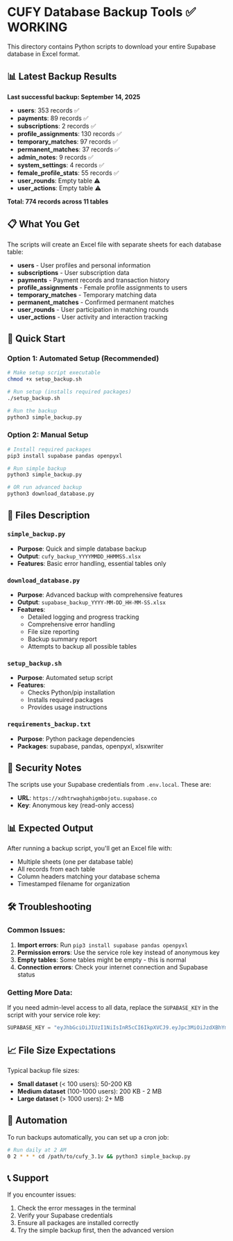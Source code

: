# CUFY Database Backup Tools ✅ WORKING

This directory contains Python scripts to download your entire Supabase database in Excel format.

## 📊 Latest Backup Results

**Last successful backup: September 14, 2025**

- **users**: 353 records ✅
- **payments**: 89 records ✅  
- **subscriptions**: 2 records ✅
- **profile_assignments**: 130 records ✅
- **temporary_matches**: 97 records ✅
- **permanent_matches**: 37 records ✅
- **admin_notes**: 9 records ✅
- **system_settings**: 4 records ✅
- **female_profile_stats**: 55 records ✅
- **user_rounds**: Empty table ⚠️
- **user_actions**: Empty table ⚠️

**Total: 774 records across 11 tables**

## 📋 What You Get

The scripts will create an Excel file with separate sheets for each database table:

- **users** - User profiles and personal information
- **subscriptions** - User subscription data  
- **payments** - Payment records and transaction history
- **profile_assignments** - Female profile assignments to users
- **temporary_matches** - Temporary matching data
- **permanent_matches** - Confirmed permanent matches
- **user_rounds** - User participation in matching rounds
- **user_actions** - User activity and interaction tracking

## 🚀 Quick Start

### Option 1: Automated Setup (Recommended)

```bash
# Make setup script executable
chmod +x setup_backup.sh

# Run setup (installs required packages)
./setup_backup.sh

# Run the backup
python3 simple_backup.py
```

### Option 2: Manual Setup

```bash
# Install required packages
pip3 install supabase pandas openpyxl

# Run simple backup
python3 simple_backup.py

# OR run advanced backup
python3 download_database.py
```

## 📁 Files Description

### `simple_backup.py`
- **Purpose**: Quick and simple database backup
- **Output**: `cufy_backup_YYYYMMDD_HHMMSS.xlsx`
- **Features**: Basic error handling, essential tables only

### `download_database.py`
- **Purpose**: Advanced backup with comprehensive features
- **Output**: `supabase_backup_YYYY-MM-DD_HH-MM-SS.xlsx`
- **Features**: 
  - Detailed logging and progress tracking
  - Comprehensive error handling
  - File size reporting
  - Backup summary report
  - Attempts to backup all possible tables

### `setup_backup.sh`
- **Purpose**: Automated setup script
- **Features**: 
  - Checks Python/pip installation
  - Installs required packages
  - Provides usage instructions

### `requirements_backup.txt`
- **Purpose**: Python package dependencies
- **Packages**: supabase, pandas, openpyxl, xlsxwriter

## 🔐 Security Notes

The scripts use your Supabase credentials from `.env.local`. These are:
- **URL**: `https://xdhtrwaghahigmbojotu.supabase.co`
- **Key**: Anonymous key (read-only access)

## 📊 Expected Output

After running a backup script, you'll get an Excel file with:
- Multiple sheets (one per database table)
- All records from each table
- Column headers matching your database schema
- Timestamped filename for organization

## 🛠 Troubleshooting

### Common Issues:

1. **Import errors**: Run `pip3 install supabase pandas openpyxl`
2. **Permission errors**: Use the service role key instead of anonymous key
3. **Empty tables**: Some tables might be empty - this is normal
4. **Connection errors**: Check your internet connection and Supabase status

### Getting More Data:

If you need admin-level access to all data, replace the `SUPABASE_KEY` in the script with your service role key:

```python
SUPABASE_KEY = "eyJhbGciOiJIUzI1NiIsInR5cCI6IkpXVCJ9.eyJpc3MiOiJzdXBhYmFzZSIsInJlZiI6InhkaHRyd2FnaGFoaWdtYm9qb3R1Iiwicm9sZSI6InNlcnZpY2Vfcm9sZSIsImlhdCI6MTc1NTk2OTU5NiwiZXhwIjoyMDcxNTQ1NTk2fQ.jPUCz6SW5QnJBkzsfn1uy8ps8I55GgTBLOVjCAkT7g4"
```

## 📈 File Size Expectations

Typical backup file sizes:
- **Small dataset** (< 100 users): 50-200 KB
- **Medium dataset** (100-1000 users): 200 KB - 2 MB  
- **Large dataset** (> 1000 users): 2+ MB

## 🔄 Automation

To run backups automatically, you can set up a cron job:

```bash
# Run daily at 2 AM
0 2 * * * cd /path/to/cufy_3.1v && python3 simple_backup.py
```

## 📞 Support

If you encounter issues:
1. Check the error messages in the terminal
2. Verify your Supabase credentials
3. Ensure all packages are installed correctly
4. Try the simple backup first, then the advanced version
